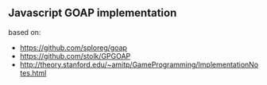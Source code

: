 ## Javascript GOAP implementation

based on:
- https://github.com/sploreg/goap
- https://github.com/stolk/GPGOAP
- http://theory.stanford.edu/~amitp/GameProgramming/ImplementationNotes.html
